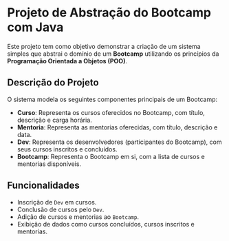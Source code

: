 
# Projeto de Abstração do Bootcamp com Java

Este projeto tem como objetivo demonstrar a criação de um sistema simples que abstrai o domínio de um **Bootcamp** utilizando os princípios da **Programação Orientada a Objetos (POO)**.


## Descrição do Projeto

O sistema modela os seguintes componentes principais de um Bootcamp:

- **Curso**: Representa os cursos oferecidos no Bootcamp, com título, descrição e carga horária.
- **Mentoria**: Representa as mentorias oferecidas, com título, descrição e data.
- **Dev**: Representa os desenvolvedores (participantes do Bootcamp), com seus cursos inscritos e concluídos.
- **Bootcamp**: Representa o Bootcamp em si, com a lista de cursos e mentorias disponíveis.

## Funcionalidades

- Inscrição de `Dev` em cursos.
- Conclusão de cursos pelo `Dev`.
- Adição de cursos e mentorias ao `Bootcamp`.
- Exibição de dados como cursos concluídos, cursos inscritos e mentorias.